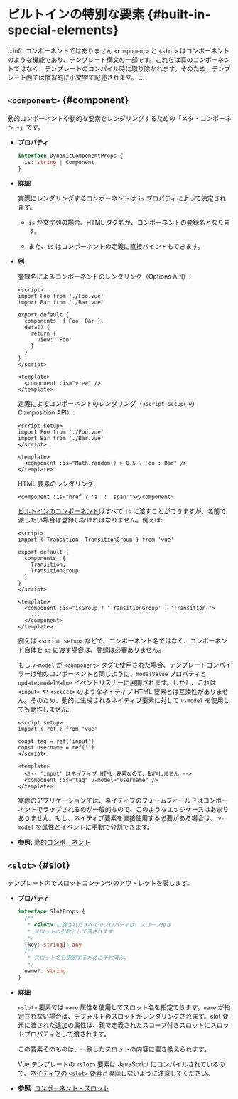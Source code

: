 # ビルトインの特別な要素 {#built-in-special-elements}

:::info コンポーネントではありません
`<component>` と `<slot>` はコンポーネントのような機能であり、テンプレート構文の一部です。これらは真のコンポーネントではなく、テンプレートのコンパイル時に取り除かれます。そのため、テンプレート内では慣習的に小文字で記述されます。
:::

## `<component>` {#component}

動的コンポーネントや動的な要素をレンダリングするための「メタ・コンポーネント」です。

- **プロパティ**

  ```ts
  interface DynamicComponentProps {
    is: string | Component
  }
  ```

- **詳細**

  実際にレンダリングするコンポーネントは `is` プロパティによって決定されます。

  - `is` が文字列の場合、HTML タグ名か、コンポーネントの登録名となります。

  - また、`is` はコンポーネントの定義に直接バインドもできます。

- **例**

  登録名によるコンポーネントのレンダリング（Options API）:

  ```vue
  <script>
  import Foo from './Foo.vue'
  import Bar from './Bar.vue'

  export default {
    components: { Foo, Bar },
    data() {
      return {
        view: 'Foo'
      }
    }
  }
  </script>

  <template>
    <component :is="view" />
  </template>
  ```

  定義によるコンポーネントのレンダリング（`<script setup>` の Composition API）:

  ```vue
  <script setup>
  import Foo from './Foo.vue'
  import Bar from './Bar.vue'
  </script>

  <template>
    <component :is="Math.random() > 0.5 ? Foo : Bar" />
  </template>
  ```

  HTML 要素のレンダリング:

  ```vue-html
  <component :is="href ? 'a' : 'span'"></component>
  ```

  [ビルトインのコンポーネント](./built-in-components.html)はすべて `is` に渡すことができますが、名前で渡したい場合は登録しなければなりません。例えば:

  ```vue
  <script>
  import { Transition, TransitionGroup } from 'vue'

  export default {
    components: {
      Transition,
      TransitionGroup
    }
  }
  </script>

  <template>
    <component :is="isGroup ? 'TransitionGroup' : 'Transition'">
      ...
    </component>
  </template>
  ```

  例えば `<script setup>` などで、コンポーネント名ではなく、コンポーネント自体を `is` に渡す場合は、登録は必要ありません。

  もし `v-model` が `<component>` タグで使用された場合、テンプレートコンパイラーは他のコンポーネントと同じように、`modelValue` プロパティと `update:modelValue` イベントリスナーに展開されます。しかし、これは `<input>` や `<select>` のようなネイティブ HTML 要素とは互換性がありません。そのため、動的に生成されるネイティブ要素に対して `v-model` を使用しても動作しません:

  ```vue
  <script setup>
  import { ref } from 'vue'
  
  const tag = ref('input')
  const username = ref('')
  </script>

  <template>
    <!-- 'input' はネイティブ HTML 要素なので、動作しません -->
    <component :is="tag" v-model="username" />
  </template>
  ```

  実際のアプリケーションでは、ネイティブのフォームフィールドはコンポーネントでラップされるのが一般的なので、このようなエッジケースはあまりありません。もし、ネイティブ要素を直接使用する必要がある場合は、 `v-model` を属性とイベントに手動で分割できます。

- **参照:** [動的コンポーネント](/guide/essentials/component-basics.html#dynamic-components)

## `<slot>` {#slot}

テンプレート内でスロットコンテンツのアウトレットを表します。

- **プロパティ**

  ```ts
  interface SlotProps {
    /**
     * <slot> に渡されたすべてのプロパティは、スコープ付き
     * スロットの引数として渡されます
     */
    [key: string]: any
    /**
     * スロット名を指定するために予約済み。
     */
    name?: string
  }
  ```

- **詳細**

  `<slot>` 要素では `name` 属性を使用してスロット名を指定できます。`name` が指定されない場合は、デフォルトのスロットがレンダリングされます。slot 要素に渡された追加の属性は、親で定義されたスコープ付きスロットにスロットプロパティとして渡されます。

  この要素そのものは、一致したスロットの内容に置き換えられます。

  Vue テンプレートの `<slot>` 要素は JavaScript にコンパイルされているので、[ネイティブの `<slot>` 要素](https://developer.mozilla.org/ja/docs/Web/HTML/Element/slot)と混同しないように注意してください。

- **参照:** [コンポーネント - スロット](/guide/components/slots.html)
